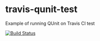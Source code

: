 travis-qunit-test
=================

Example of running QUnit on Travis CI test

[![Build Status](https://travis-ci.org/stebru/travis-qunit-test.svg?branch=master)](https://travis-ci.org/stebru/travis-qunit-test)
